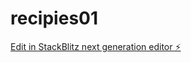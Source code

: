 # recipies01

[Edit in StackBlitz next generation editor ⚡️](https://stackblitz.com/~/github.com/SquizAI/recipies01)